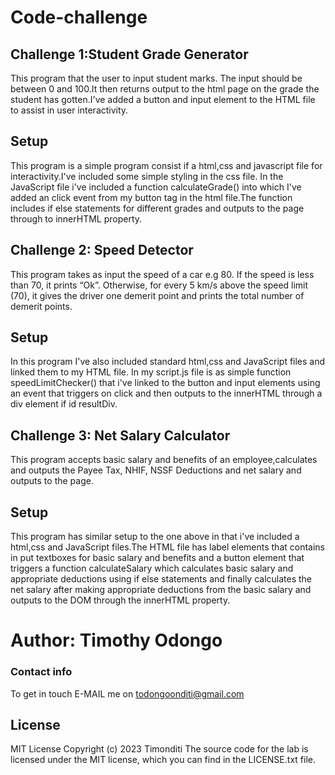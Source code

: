 # Code-challenge
## Challenge 1:Student Grade Generator

 This program that the user to input student marks. The input should be between 0 and 100.It then returns output to the html page on the grade the student has gotten.I've added a button and input element to the HTML file to assist in user interactivity.
 ## Setup
 This program is a simple program consist if a html,css and javascript file for interactivity.I've included some simple styling in the css file.
In the JavaScript file i've included a function calculateGrade() into which I've added an click event from my button tag in the html file.The function includes if else statements for different grades and outputs to the page through to innerHTML property.

 ## Challenge 2: Speed Detector
 
 This program takes as input the speed of a car e.g 80. If the speed is less than 70, it prints “Ok”. Otherwise, for every 5 km/s above the speed limit (70), it gives the driver one demerit point and prints the total number of demerit points.
## Setup
In this program I've also included standard html,css and JavaScript files and linked them to my HTML file.
In my script.js file is as simple function speedLimitChecker() that i've linked to the button and input elements using an event that triggers on click and then outputs to the innerHTML through a div element if id resultDiv.

  
## Challenge 3: Net Salary Calculator

This program accepts basic salary and benefits of an employee,calculates and outputs the Payee Tax, NHIF, NSSF Deductions and net salary and outputs to the page.
## Setup
This program has similar setup to the one above in that i've included a html,css and JavaScript files.The HTML file has label elements that contains in put textboxes for basic salary and benefits and a button element that triggers a function calculateSalary which calculates basic salary and appropriate deductions using if else statements and finally calculates the net salary after making appropriate deductions from the basic salary and outputs to the DOM through the innerHTML property.

# Author: Timothy Odongo
   ### Contact info
To get in touch E-MAIL me on todongoonditi@gmail.com

## License
   MIT License Copyright (c) 2023 Timonditi
    The source code for the lab is licensed under the MIT license, which you can find in the LICENSE.txt file.



    
